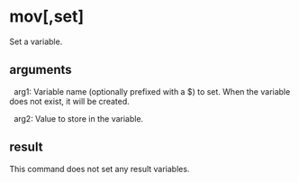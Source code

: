 
# mov[,set]

Set a variable.

## arguments

  arg1: Variable name (optionally prefixed with a $) to set. When the variable does not exist, it will be created.
  arg2: Value to store in the variable.

## result
This command does not set any result variables.
